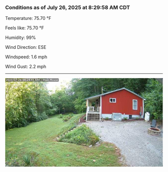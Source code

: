 ### Conditions as of July 26, 2025 at 8:29:58 AM CDT 

Temperature: 75.70 &deg;F

Feels like: 75.70 &deg;F

Humidity: 99%

Wind Direction: ESE

Windspeed: 1.6 mph

Wind Gust: 2.2 mph

---

<img src="./images/latest.jpeg"/>

